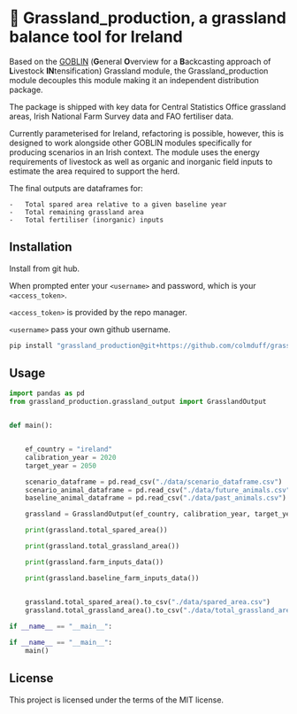 # 🌱 Grassland_production, a grassland balance tool for Ireland

 Based on the [GOBLIN](https://gmd.copernicus.org/articles/15/2239/2022/) (**G**eneral **O**verview for a **B**ackcasting approach of **L**ivestock **IN**tensification) Grassland module, the Grassland_production module decouples this module making it an independent distribution package.

 The package is shipped with key data for Central Statistics Office grassland areas, Irish National Farm Survey data and FAO fertiliser data. 

 Currently parameterised for Ireland, refactoring is possible, however, this is designed to work alongside other GOBLIN modules specifically for producing scenarios in an Irish context. The module uses the energy requirements of livestock as well as organic and inorganic field inputs to estimate the area required to support the herd.  

 The final outputs are dataframes for:

    -   Total spared area relative to a given baseline year
    -   Total remaining grassland area
    -   Total fertiliser (inorganic) inputs


## Installation

Install from git hub. 

When prompted enter your ```<username>``` and password, which is your ```<access_token>```.

```<access_token>``` is provided by the repo manager.

```<username>``` pass your own github username.


```bash
pip install "grassland_production@git+https://github.com/colmduff/grassland_production.git@main" 

```

## Usage
```python
import pandas as pd
from grassland_production.grassland_output import GrasslandOutput


def main():


    ef_country = "ireland"
    calibration_year = 2020
    target_year = 2050

    scenario_dataframe = pd.read_csv("./data/scenario_dataframe.csv")
    scenario_animal_dataframe = pd.read_csv("./data/future_animals.csv")
    baseline_animal_dataframe = pd.read_csv("./data/past_animals.csv")

    grassland = GrasslandOutput(ef_country, calibration_year, target_year, scenario_dataframe, scenario_animal_dataframe, baseline_animal_dataframe)

    print(grassland.total_spared_area())

    print(grassland.total_grassland_area())

    print(grassland.farm_inputs_data())

    print(grassland.baseline_farm_inputs_data())


    grassland.total_spared_area().to_csv("./data/spared_area.csv")
    grassland.total_grassland_area().to_csv("./data/total_grassland_area.csv")
    
if __name__ == "__main__":

if __name__ == "__main__":
    main()
```
## License
This project is licensed under the terms of the MIT license.
